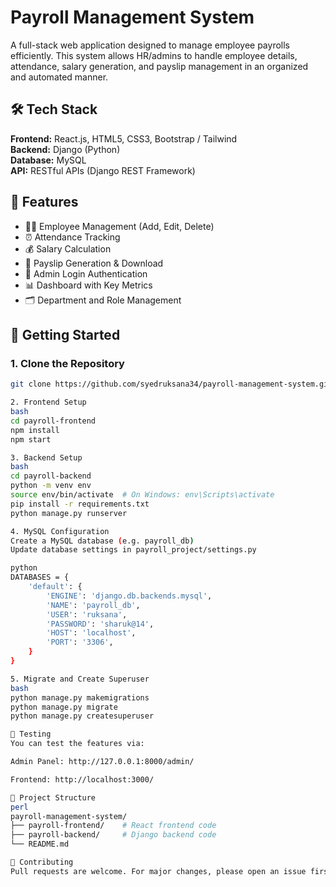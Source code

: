# Payroll Management System

A full-stack web application designed to manage employee payrolls efficiently. This system allows HR/admins to handle employee details, attendance, salary generation, and payslip management in an organized and automated manner.

## 🛠️ Tech Stack

**Frontend:** React.js, HTML5, CSS3, Bootstrap / Tailwind  
**Backend:** Django (Python)  
**Database:** MySQL  
**API:** RESTful APIs (Django REST Framework)

## 📌 Features

- 🧑‍💼 Employee Management (Add, Edit, Delete)
- ⏰ Attendance Tracking
- 💰 Salary Calculation
- 📄 Payslip Generation & Download
- 🔐 Admin Login Authentication
- 📊 Dashboard with Key Metrics
- 🗂 Department and Role Management


## 🚀 Getting Started

### 1. Clone the Repository
```bash
git clone https://github.com/syedruksana34/payroll-management-system.git

2. Frontend Setup
bash
cd payroll-frontend
npm install
npm start

3. Backend Setup
bash
cd payroll-backend
python -m venv env
source env/bin/activate  # On Windows: env\Scripts\activate
pip install -r requirements.txt
python manage.py runserver

4. MySQL Configuration
Create a MySQL database (e.g. payroll_db)
Update database settings in payroll_project/settings.py

python
DATABASES = {
    'default': {
        'ENGINE': 'django.db.backends.mysql',
        'NAME': 'payroll_db',
        'USER': 'ruksana',
        'PASSWORD': 'sharuk@14',
        'HOST': 'localhost',
        'PORT': '3306',
    }
}

5. Migrate and Create Superuser
bash
python manage.py makemigrations
python manage.py migrate
python manage.py createsuperuser

🧪 Testing
You can test the features via:

Admin Panel: http://127.0.0.1:8000/admin/

Frontend: http://localhost:3000/

📁 Project Structure
perl
payroll-management-system/
├── payroll-frontend/    # React frontend code
├── payroll-backend/     # Django backend code
└── README.md

🤝 Contributing
Pull requests are welcome. For major changes, please open an issue first to discuss what you would like to change.




